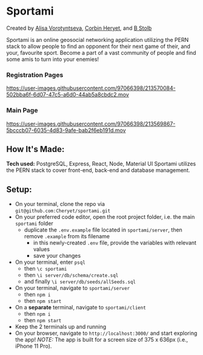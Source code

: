 # Sportami

Created by [Alisa Vorotyntseva](https://github.com/vorotyna), [Corbin Heryet](https://github.com/Cheryet), and [B Stolb](https://github.com/ItsGentleBen)

Sportami is an online geosocial networking application utilizing the PERN stack to allow people to find an opponent for their next game of their, and your, favourite sport. Become a part of a vast community of people and find some amis to turn into your enemies!

### Registration Pages

https://user-images.githubusercontent.com/97066398/213570084-502bba6f-6d07-47c5-a6d0-44ab5a8cbdc2.mov

### Main Page

https://user-images.githubusercontent.com/97066398/213569867-5bcccb07-6035-4d83-9afe-bab2f6eb191d.mov

## How It's Made:

**Tech used:** PostgreSQL, Express, React, Node, Material UI
Sportami utilizes the PERN stack to cover front-end, back-end and database management.

## Setup:

- On your terminal, clone the repo via `git@github.com:Cheryet/sportami.git`
- On your preferred code editor, open the root project folder, i.e. the main `sportami` folder
  - duplicate the `.env.example` file located in `sportami/server`, then remove `.example` from its filename
    - in this newly-created `.env` file, provide the variables with relevant values
    - save your changes
- On your terminal, enter `psql`
  - then `\c sportami`
  - then `\i server/db/schema/create.sql`
  - and finally `\i server/db/seeds/allSeeds.sql`
- On your terminal, navigate to `sportami/server`
  - then `npm i`
  - then `npm start`
- On a **separate** terminal, navigate to `sportami/client`
  - then `npm i`
  - then `npm start`
- Keep the 2 terminals up and running
- On your browser, navigate to `http://localhost:3000/` and start exploring the app!
  _NOTE:_ The app is built for a screen size of 375 x 636px (i.e., iPhone 11 Pro).

